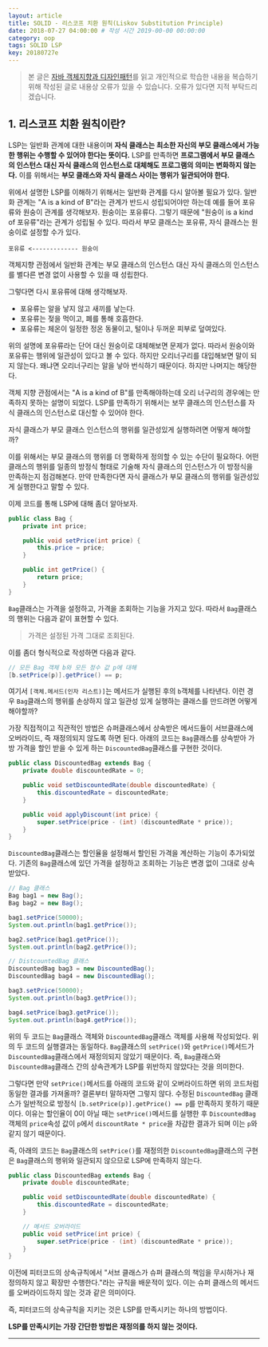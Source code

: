```yaml
---
layout: article
title: SOLID - 리스코프 치환 원칙(Liskov Substitution Principle)
date: 2018-07-27 04:00:00 # 작성 시간 2019-00-00 00:00:00
category: oop
tags: SOLID LSP
key: 20180727e
---
```


<!--more-->

> 본 글은 [자바 객체지향과 디자인패턴](https://book.naver.com/bookdb/book_detail.nhn?bid=7467601)를
읽고 개인적으로 학습한 내용을 복습하기 위해 작성된 글로 내용상 오류가 있을 수 있습니다.
오류가 있다면 지적 부탁드리겠습니다.

## 1. 리스코프 치환 원칙이란?

LSP는 일반화 관계에 대한 내용이며 **자식 클래스는 최소한 자신의 부모 클래스에서 가능한 행위는 수행할 수 있어야 한다는 뜻이다.**
LSP를 만족하면 **프로그램에서 부모 클래스의 인스턴스 대신 자식 클래스의 인스턴스로 대체해도 프로그램의 의미는 변화하지 않는다.**
이를 위해서는 **부모 클래스와 자식 클래스 사이는 행위가 일관되어야 한다.**

위에서 설명한 LSP를 이해하기 위해서는 일반화 관계를 다시 알아볼 필요가 있다.
일반화 관계는 "A is a kind of B"라는 관계가 반드시 성립되어야만 하는데 예를 들어 포유류와 원숭이 관계를 생각해보자.
원숭이는 포유류다. 그렇기 때문에 "원숭이 is a kind of 포유류"라는 관계가 성립될 수 있다. 따라서 부모 클래스는 포유류, 자식 클래스는 원숭이로 설정할 수가 있다.

```
포유류 <------------- 원숭이
```

객체지향 관점에서 일반화 관계는 부모 클래스의 인스턴스 대신 자식 클래스의 인스턴스를 별다른 변경 없이 사용할 수 있을 때 성립한다.

그렇다면 다시 포유류에 대해 생각해보자.
- 포유류는 알을 낳지 않고 새끼를 낳는다.
- 포유류는 젖을 먹이고, 폐를 통해 호흡한다.
- 포유류는 체온이 일정한 정온 동물이고, 털이나 두꺼운 피부로 덮여있다.

위의 설명에 포유류라는 단어 대신 원숭이로 대체해보면 문제가 없다. 따라서 원숭이와 포유류는 행위에 일관성이 있다고 볼 수 있다.
하지만 오리너구리를 대입해보면 말이 되지 않는다. 왜냐면 오리너구리는 알을 낳아 번식하기 때문이다. 하지만 나머지는 해당한다.

객체 지향 관점에서는 "A is a kind of B"를 만족해야하는데 오리 너구리의 경우에는 만족하지 못하는 설명이 되었다.
LSP를 만족하기 위해서는 보무 클래스의 인스턴스를 자식 클래스의 인스턴스로 대신할 수 있어야 한다.

자식 클래스가 부모 클래스 인스턴스의 행위를 일관성있게 실행하려면 어떻게 해야할까?

이를 위해서는 부모 클래스의 행위를 더 명확하게 정의할 수 있는 수단이 필요하다.
어떤 클래스의 행위를 일종의 방정식 형태로 기술해 자식 클래스의 인스턴스가 이 방정식을 만족하는지 점검해본다.
만약 만족한다면 자식 클래스가 부모 클래스의 행위를 일관성있게 실행한다고 말할 수 있다.

이제 코드를 통해 LSP에 대해 좀더 알아보자.

```java
public class Bag {
    private int price;

    public void setPrice(int price) {
        this.price = price;
    }

    public int getPrice() {
        return price;
    }
}
```

`Bag`클래스는 가격을 설정하고, 가격을 조회하는 기능을 가지고 있다. 따라서 `Bag`클래스의 행위는 다음과 같이 표현할 수 있다.

> 가격은 설정된 가격 그대로 조회된다.

이를 좀더 형식적으로 작성하면 다음과 같다.

```java
// 모든 Bag 객체 b와 모든 정수 값 p에 대해
[b.setPrice(p)].getPrice() == p;
```
여기서 `[객체.메서드(인자 리스트)]`는 메서드가 실행된 후의 `b`객체를 나타낸다.
이런 경우 `Bag`클래스의 행위를 손상하지 않고 일관성 있게 실행하는 클래스를 만드려면 어떻게 해야할까?

가장 직접적이고 직관적인 방법은 슈퍼클래스에서 상속받은 메서드들이 서브클래스에 오버라이드, 즉 재정의되지 않도록 하면 된다.
아래의 코드는 `Bag`클래스를 상속받아 가방 가격을 할인 받을 수 있게 하는 `DiscountedBag`클래스를 구현한 것이다.

```java
public class DiscountedBag extends Bag {
    private double discountedRate = 0;

    public void setDiscountedRate(double discountedRate) {
        this.discountedRate = discountedRate;
    }

    public void applyDiscount(int price) {
        super.setPrice(price - (int) (discountedRate * price));
    }
}
```

`DiscountedBag`클래스는 할인율을 설정해서 할인된 가격을 계산하는 기능이 추가되었다. 기존의 `Bag`클래스에 있던 가격을 설정하고 조회하는 기능은 변경 없이 그대로 상속받았다.

```java
// Bag 클래스
Bag bag1 = new Bag();
Bag bag2 = new Bag();

bag1.setPrice(50000);
System.out.println(bag1.getPrice());

bag2.setPrice(bag1.getPrice());
System.out.println(bag2.getPrice());
```

```java
// DistcountedBag 클래스
DiscountedBag bag3 = new DiscountedBag();
DiscountedBag bag4 = new DiscountedBag();

bag3.setPrice(50000);
System.out.println(bag3.getPrice());

bag4.setPrice(bag3.getPrice());
System.out.println(bag4.getPrice());
```

위의 두 코드는 `Bag`클래스 객체와 `DiscountedBag`클래스 객체를 사용해 작성되었다. 위의 두 코드의 실행결과는 동일하다.
`Bag`클래스의 `setPrice()`와 `getPrice()`메서드가 `DiscountedBag`클래스에서 재정의되지 않았기 때문이다.
즉, `Bag`클래스와 `DiscountedBag`클래스 간의 상속관계가 LSP를 위반하지 않았다는 것을 의미한다.

그렇다면 만약 `setPrice()`메서드를 아래의 코드와 같이 오버라이드하면 위의 코드처럼 동일한 결과를 가져올까? 결론부터 말하자면 그렇지 않다.
수정된 `DiscountedBag` 클래스가 일반적으로 방정식 `[b.setPrice(p)].getPrice() == p`를 만족하지 못하기 때문이다.
이유는 할인율이 0이 아닐 때는 `setPrice()`메서드를 실행한 후 `DiscountedBag`객체의 `price`속성 값이 `p`에서 `discountRate * price`을 차감한 결과가 되며 이는 `p`와 같지 않기 때문이다.

즉, 아래의 코드는 `Bag`클래스의 `setPrice()`를 재정의한 `DiscountedBag`클래스의 구현은 `Bag`클래스의 행위와 일관되지 않으므로 LSP에 만족하지 않는다.
```java
public class DiscountedBag extends Bag {
    private double discountedRate;

    public void setDiscountedRate(double discountedRate) {
        this.discountedRate = discountedRate;
    }

    // 메서드 오버라이드
    public void setPrice(int price) {
        super.setPrice(price - (int) (discountedRate * price));
    }
}
```

이전에 피터코드의 상속규칙에서 "서브 클래스가 슈퍼 클래스의 책임을 무시하거나 재정의하지 않고 확장만 수행한다."라는 규칙을 배운적이 있다.
이는 슈퍼 클래스의 메서드를 오버라이드하지 않는 것과 같은 의미이다.

즉, 피터코드의 상속규칙을 지키는 것은 LSP를 만족시키는 하나의 방법이다.

**LSP를 만족시키는 가장 간단한 방법은 재정의를 하지 않는 것이다.**

---
